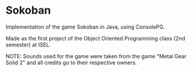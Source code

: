 # Sokoban
 Implementation of the game Sokoban in Java, using ConsolePG.
 
 Made as the first project of the Object Oriented Programming class (2nd semester) at ISEL.
 
 NOTE: Sounds used for the game were taken from the game "Metal Gear Solid 2" and all credits go to their respective owners.